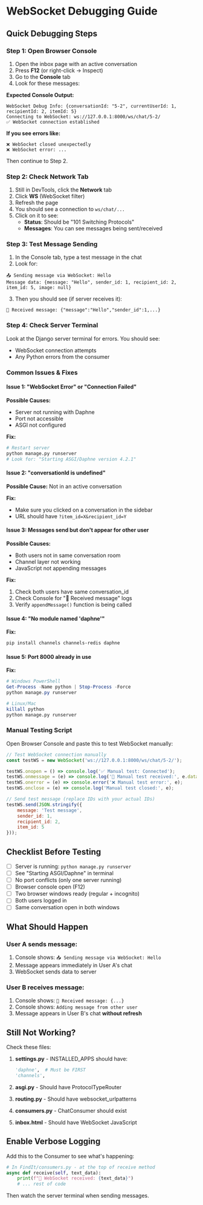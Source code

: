 # WebSocket Debugging Guide

## Quick Debugging Steps

### Step 1: Open Browser Console
1. Open the inbox page with an active conversation
2. Press **F12** (or right-click → Inspect)
3. Go to the **Console** tab
4. Look for these messages:

**Expected Console Output:**
```
WebSocket Debug Info: {conversationId: "5-2", currentUserId: 1, recipientId: 2, itemId: 5}
Connecting to WebSocket: ws://127.0.0.1:8000/ws/chat/5-2/
✅ WebSocket connection established
```

**If you see errors like:**
```
❌ WebSocket closed unexpectedly
❌ WebSocket error: ...
```
Then continue to Step 2.

### Step 2: Check Network Tab
1. Still in DevTools, click the **Network** tab
2. Click **WS** (WebSocket filter)
3. Refresh the page
4. You should see a connection to `ws/chat/...`
5. Click on it to see:
   - **Status**: Should be "101 Switching Protocols"
   - **Messages**: You can see messages being sent/received

### Step 3: Test Message Sending
1. In the Console tab, type a test message in the chat
2. Look for:
```
📤 Sending message via WebSocket: Hello
Message data: {message: "Hello", sender_id: 1, recipient_id: 2, item_id: 5, image: null}
```

3. Then you should see (if server receives it):
```
📨 Received message: {"message":"Hello","sender_id":1,...}
```

### Step 4: Check Server Terminal
Look at the Django server terminal for errors. You should see:
- WebSocket connection attempts
- Any Python errors from the consumer

### Common Issues & Fixes

#### Issue 1: "WebSocket Error" or "Connection Failed"
**Possible Causes:**
- Server not running with Daphne
- Port not accessible
- ASGI not configured

**Fix:**
```bash
# Restart server
python manage.py runserver
# Look for: "Starting ASGI/Daphne version 4.2.1"
```

#### Issue 2: "conversationId is undefined"
**Possible Cause:** Not in an active conversation

**Fix:**
- Make sure you clicked on a conversation in the sidebar
- URL should have `?item_id=X&recipient_id=Y`

#### Issue 3: Messages send but don't appear for other user
**Possible Causes:**
- Both users not in same conversation room
- Channel layer not working
- JavaScript not appending messages

**Fix:**
1. Check both users have same conversation_id
2. Check Console for "📨 Received message" logs
3. Verify `appendMessage()` function is being called

#### Issue 4: "No module named 'daphne'"
**Fix:**
```bash
pip install channels channels-redis daphne
```

#### Issue 5: Port 8000 already in use
**Fix:**
```powershell
# Windows PowerShell
Get-Process -Name python | Stop-Process -Force
python manage.py runserver
```

```bash
# Linux/Mac
killall python
python manage.py runserver
```

### Manual Testing Script

Open Browser Console and paste this to test WebSocket manually:

```javascript
// Test WebSocket connection manually
const testWS = new WebSocket('ws://127.0.0.1:8000/ws/chat/5-2/');

testWS.onopen = () => console.log('✅ Manual test: Connected');
testWS.onmessage = (e) => console.log('📨 Manual test received:', e.data);
testWS.onerror = (e) => console.error('❌ Manual test error:', e);
testWS.onclose = (e) => console.log('Manual test closed:', e);

// Send test message (replace IDs with your actual IDs)
testWS.send(JSON.stringify({
    message: 'Test message',
    sender_id: 1,
    recipient_id: 2,
    item_id: 5
}));
```

## Checklist Before Testing

- [ ] Server is running: `python manage.py runserver`
- [ ] See "Starting ASGI/Daphne" in terminal
- [ ] No port conflicts (only one server running)
- [ ] Browser console open (F12)
- [ ] Two browser windows ready (regular + incognito)
- [ ] Both users logged in
- [ ] Same conversation open in both windows

## What Should Happen

### User A sends message:
1. Console shows: `📤 Sending message via WebSocket: Hello`
2. Message appears immediately in User A's chat
3. WebSocket sends data to server

### User B receives message:
1. Console shows: `📨 Received message: {...}`
2. Console shows: `Adding message from other user`
3. Message appears in User B's chat **without refresh**

## Still Not Working?

Check these files:

1. **settings.py** - INSTALLED_APPS should have:
   ```python
   'daphne',  # Must be FIRST
   'channels',
   ```

2. **asgi.py** - Should have ProtocolTypeRouter

3. **routing.py** - Should have websocket_urlpatterns

4. **consumers.py** - ChatConsumer should exist

5. **inbox.html** - Should have WebSocket JavaScript

## Enable Verbose Logging

Add this to the Consumer to see what's happening:

```python
# In FindIt/consumers.py - at the top of receive method
async def receive(self, text_data):
    print(f"🔵 WebSocket received: {text_data}")
    # ... rest of code
```

Then watch the server terminal when sending messages.
